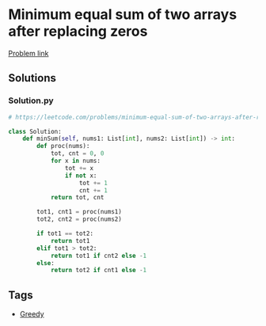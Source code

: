 # Minimum equal sum of two arrays after replacing zeros

[Problem link](https://leetcode.com/problems/minimum-equal-sum-of-two-arrays-after-replacing-zeros/)

## Solutions


### Solution.py
```py
# https://leetcode.com/problems/minimum-equal-sum-of-two-arrays-after-replacing-zeros/

class Solution:
    def minSum(self, nums1: List[int], nums2: List[int]) -> int:
        def proc(nums):
            tot, cnt = 0, 0
            for x in nums:
                tot += x
                if not x:
                    tot += 1
                    cnt += 1
            return tot, cnt

        tot1, cnt1 = proc(nums1)
        tot2, cnt2 = proc(nums2)

        if tot1 == tot2:
            return tot1
        elif tot1 > tot2:
            return tot1 if cnt2 else -1
        else:
            return tot2 if cnt1 else -1
```
## Tags

* [Greedy](/Collections/greedy.md#greedy)
